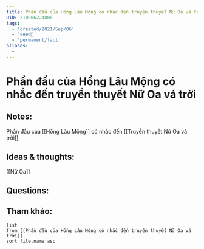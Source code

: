 ```yaml
---
title: Phần đầu của Hồng Lâu Mộng có nhắc đến truyền thuyết Nữ Oa vá trời
UID: 210906224800
tags:
  - 'created/2021/Sep/06'
  - 'seed🥜'
  - 'permanent/fact'
aliases:
  - 
---
```

# Phần đầu của Hồng Lâu Mộng có nhắc đến truyền thuyết Nữ Oa vá trời

## Notes:
Phần đầu của [[Hồng Lâu Mộng]] có nhắc đến [[Truyền thuyết Nữ Oa vá trời]]

## Ideas & thoughts:
[[Nữ Oa]]

## Questions:


## Tham khảo:
```dataview
list
from [[Phần đầu của Hồng Lâu Mộng có nhắc đến truyền thuyết Nữ Oa vá trời]]
sort file.name asc
```